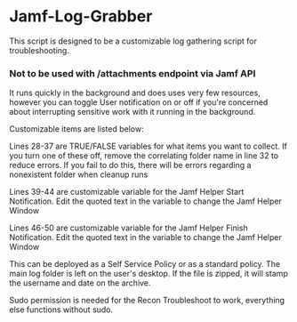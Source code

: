 # Jamf-Log-Grabber

This script is designed to be a customizable log gathering script for troubleshooting.

### **Not to be used with /attachments endpoint via Jamf API**

It runs quickly in the background and does uses very few resources, however you can toggle User notification on or off if you're concerned about interrupting sensitive work with it running in the background.

Customizable items are listed below:

Lines 28-37 are TRUE/FALSE variables for what items you want to collect. If you turn one of these off, remove the correlating folder name in line 32 to reduce errors. If you fail to do this, there will be errors regarding a nonexistent folder when cleanup runs

Lines 39-44 are customizable variable for the Jamf Helper Start Notification. Edit the quoted text in the variable to change the Jamf Helper Window

Lines 46-50 are customizable variable for the Jamf Helper Finish Notification. Edit the quoted text in the variable to change the Jamf Helper Window

This can be deployed as a Self Service Policy or as a standard policy. The main log folder is left on the user's desktop. If the file is zipped, it will stamp the username and date on the archive.

Sudo permission is needed for the Recon Troubleshoot to work, everything else functions without sudo.
